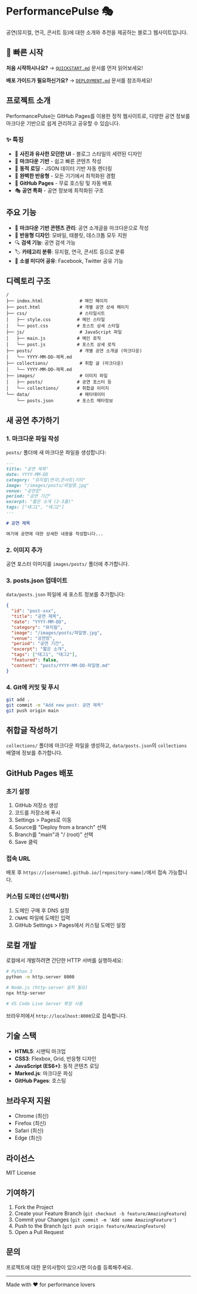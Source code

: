 # PerformancePulse 🎭

공연(뮤지컬, 연극, 콘서트 등)에 대한 소개와 추천을 제공하는 블로그 웹사이트입니다.

## 🚀 빠른 시작

**처음 시작하시나요?** → [`QUICKSTART.md`](QUICKSTART.md) 문서를 먼저 읽어보세요!

**배포 가이드가 필요하신가요?** → [`DEPLOYMENT.md`](DEPLOYMENT.md) 문서를 참조하세요!

## 프로젝트 소개

PerformancePulse는 GitHub Pages를 이용한 정적 웹사이트로, 다양한 공연 정보를 마크다운 기반으로 쉽게 관리하고 공유할 수 있습니다.

### ✨ 특징

- 🎨 **사진과 유사한 모던한 UI** - 블로그 스타일의 세련된 디자인
- 📝 **마크다운 기반** - 쉽고 빠른 콘텐츠 작성
- 🔄 **동적 로딩** - JSON 데이터 기반 자동 렌더링
- 📱 **완벽한 반응형** - 모든 기기에서 최적화된 경험
- 🚀 **GitHub Pages** - 무료 호스팅 및 자동 배포
- 🎭 **공연 특화** - 공연 정보에 최적화된 구조

## 주요 기능

- 📝 **마크다운 기반 콘텐츠 관리**: 공연 소개글을 마크다운으로 작성
- 🎨 **반응형 디자인**: 모바일, 태블릿, 데스크톱 모두 지원
- 🔍 **검색 기능**: 공연 검색 가능
- 🏷️ **카테고리 분류**: 뮤지컬, 연극, 콘서트 등으로 분류
- 📱 **소셜 미디어 공유**: Facebook, Twitter 공유 기능

## 디렉토리 구조

```
/
├── index.html              # 메인 페이지
├── post.html               # 개별 공연 상세 페이지
├── css/                    # 스타일시트
│   ├── style.css          # 메인 스타일
│   └── post.css           # 포스트 상세 스타일
├── js/                     # JavaScript 파일
│   ├── main.js            # 메인 로직
│   └── post.js            # 포스트 상세 로직
├── posts/                  # 개별 공연 소개글 (마크다운)
│   └── YYYY-MM-DD-제목.md
├── collections/            # 취합 글 (마크다운)
│   └── YYYY-MM-DD-제목.md
├── images/                 # 이미지 파일
│   ├── posts/             # 공연 포스터 등
│   └── collections/       # 취합글 이미지
└── data/                   # 메타데이터
    └── posts.json         # 포스트 메타정보
```

## 새 공연 추가하기

### 1. 마크다운 파일 작성

`posts/` 폴더에 새 마크다운 파일을 생성합니다:

```markdown
---
title: "공연 제목"
date: YYYY-MM-DD
category: "뮤지컬|연극|콘서트|기타"
image: "/images/posts/파일명.jpg"
venue: "공연장"
period: "공연 기간"
excerpt: "짧은 소개 (2-3줄)"
tags: ["태그1", "태그2"]
---

# 공연 제목

여기에 공연에 대한 상세한 내용을 작성합니다...
```

### 2. 이미지 추가

공연 포스터 이미지를 `images/posts/` 폴더에 추가합니다.

### 3. posts.json 업데이트

`data/posts.json` 파일에 새 포스트 정보를 추가합니다:

```json
{
  "id": "post-xxx",
  "title": "공연 제목",
  "date": "YYYY-MM-DD",
  "category": "뮤지컬",
  "image": "/images/posts/파일명.jpg",
  "venue": "공연장",
  "period": "공연 기간",
  "excerpt": "짧은 소개",
  "tags": ["태그1", "태그2"],
  "featured": false,
  "content": "posts/YYYY-MM-DD-파일명.md"
}
```

### 4. Git에 커밋 및 푸시

```bash
git add .
git commit -m "Add new post: 공연 제목"
git push origin main
```

## 취합글 작성하기

`collections/` 폴더에 마크다운 파일을 생성하고, `data/posts.json`의 `collections` 배열에 정보를 추가합니다.

## GitHub Pages 배포

### 초기 설정

1. GitHub 저장소 생성
2. 코드를 저장소에 푸시
3. Settings > Pages로 이동
4. Source를 "Deploy from a branch" 선택
5. Branch를 "main"과 "/ (root)" 선택
6. Save 클릭

### 접속 URL

배포 후 `https://[username].github.io/[repository-name]/`에서 접속 가능합니다.

### 커스텀 도메인 (선택사항)

1. 도메인 구매 후 DNS 설정
2. `CNAME` 파일에 도메인 입력
3. GitHub Settings > Pages에서 커스텀 도메인 설정

## 로컬 개발

로컬에서 개발하려면 간단한 HTTP 서버를 실행하세요:

```bash
# Python 3
python -m http.server 8000

# Node.js (http-server 설치 필요)
npx http-server

# VS Code Live Server 확장 사용
```

브라우저에서 `http://localhost:8000`으로 접속합니다.

## 기술 스택

- **HTML5**: 시맨틱 마크업
- **CSS3**: Flexbox, Grid, 반응형 디자인
- **JavaScript (ES6+)**: 동적 콘텐츠 로딩
- **Marked.js**: 마크다운 파싱
- **GitHub Pages**: 호스팅

## 브라우저 지원

- Chrome (최신)
- Firefox (최신)
- Safari (최신)
- Edge (최신)

## 라이선스

MIT License

## 기여하기

1. Fork the Project
2. Create your Feature Branch (`git checkout -b feature/AmazingFeature`)
3. Commit your Changes (`git commit -m 'Add some AmazingFeature'`)
4. Push to the Branch (`git push origin feature/AmazingFeature`)
5. Open a Pull Request

## 문의

프로젝트에 대한 문의사항이 있으시면 이슈를 등록해주세요.

---

Made with ❤️ for performance lovers
